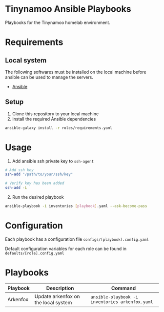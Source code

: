 <!-- @format -->

# Tinynamoo Ansible Playbooks

Playbooks for the Tinynamoo homelab environment.

# Requirements

## Local system

The following softwares must be installed on the local machine before ansible can be used to manage the servers.

- [Ansible](https://docs.ansible.com/ansible/latest/index.html)

## Setup

1. Clone this repository to your local machine
1. Install the required Ansible dependencies

```bash
ansible-galaxy install -r roles/requirements.yaml
```

# Usage

1. Add ansible ssh private key to `ssh-agent`

```bash
# Add ssh key
ssh-add "/path/to/your/ssh/key"

# Verify key has been added
ssh-add -L
```

2. Run the desired playbook

```bash
ansible-playbook -i inventories [playbook].yaml --ask-become-pass
```

# Configuration

Each playbook has a configuration file `configs/[playbook].config.yaml`

Default configuration variables for each role can be found in `defaults/[role].config.yaml`

# Playbooks

| Playbook | Description                         | Command                                         |
| -------- | ----------------------------------- | ----------------------------------------------- |
| Arkenfox | Update arkenfox on the local system | `ansible-playbook -i inventories arkenfox.yaml` |
